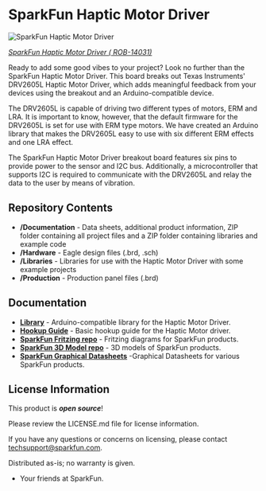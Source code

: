 SparkFun Haptic Motor Driver
========================================

![SparkFun Haptic Motor Driver](https://cdn.sparkfun.com/assets/parts/1/1/8/4/7/14031-03.jpg)

[*SparkFun Haptic Motor Driver ( ROB-14031)*](https://www.sparkfun.com/products/14031)

Ready to add some good vibes to your project? Look no further than the SparkFun Haptic Motor Driver. This board breaks out Texas Instruments' DRV2605L Haptic Motor Driver, which adds meaningful feedback from your devices using the breakout and an Arduino-compatible device.

The DRV2605L is capable of driving two different types of motors, ERM and LRA. It is important to know, however, that the default firmware for the DRV2605L is set for use with ERM type motors. We have created an Arduino library that makes the DRV2605L easy to use with six different ERM effects and one LRA effect.

The SparkFun Haptic Motor Driver breakout board features six pins to provide power to the sensor and I2C bus. Additionally, a microcontroller that supports I2C is required to communicate with the DRV2605L and relay the data to the user by means of vibration. 

Repository Contents
-------------------

* **/Documentation** - Data sheets, additional product information, ZIP folder containing all project files and a ZIP folder containing libraries and example code 
* **/Hardware** - Eagle design files (.brd, .sch)
* **/Libraries** - Libraries for use with the Haptic Motor Driver with some example projects 
* **/Production** - Production panel files (.brd)


Documentation
--------------
* **[Library](https://github.com/sparkfun/Haptic_Motor_Driver)** - Arduino-compatible library for the Haptic Motor Driver.
* **[Hookup Guide](https://learn.sparkfun.com/tutorials/haptic-motor-driver-hook-up-guide?_ga=1.40125666.1788647015.1453914745)** - Basic hookup guide for the Haptic Motor driver. 
* **[SparkFun Fritzing repo](https://github.com/sparkfun/Fritzing_Parts)** - Fritzing diagrams for SparkFun products.
* **[SparkFun 3D Model repo](https://github.com/sparkfun/3D_Models)** - 3D models of SparkFun products. 
* **[SparkFun Graphical Datasheets](https://github.com/sparkfun/Graphical_Datasheets)** -Graphical Datasheets for various SparkFun products.


License Information
-------------------

This product is _**open source**_! 

Please review the LICENSE.md file for license information. 

If you have any questions or concerns on licensing, please contact techsupport@sparkfun.com.

Distributed as-is; no warranty is given.

- Your friends at SparkFun.


